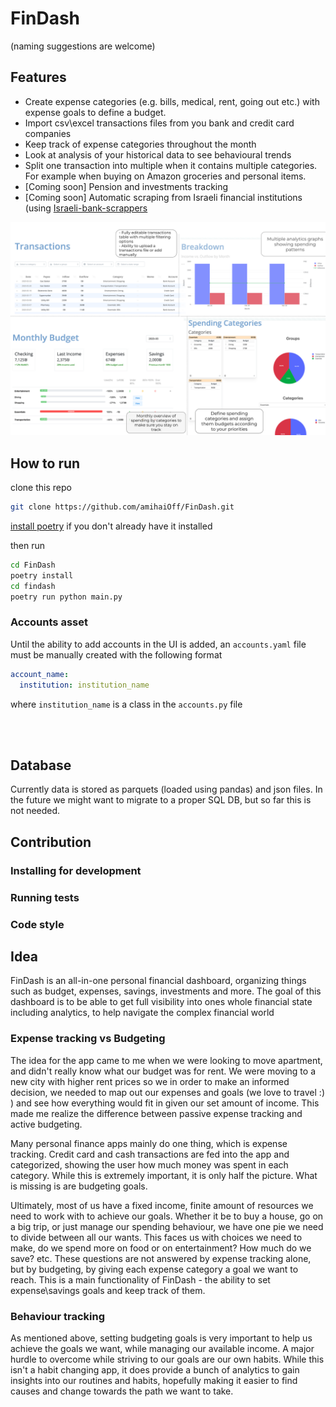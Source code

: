 # FinDash 
(naming suggestions are welcome)

## Features
* Create expense categories (e.g. bills, medical, rent, going out etc.) 
  with expense goals to define a budget.
* Import csv\excel transactions files from you bank and credit card companies
* Keep track of expense categories throughout the month
* Look at analysis of your historical data to see behavioural trends
* Split one transaction into multiple when it contains multiple categories.
  For example when buying on Amazon groceries and personal items.
* [Coming soon] Pension and investments tracking
* [Coming soon] Automatic scraping from Israeli financial institutions 
  (using [Israeli-bank-scrappers](https://github.com/eshaham/israeli-bank-scrapers)

<img src="assets/readme/screens_collage.png">
 
## How to run

clone this repo
```bash
git clone https://github.com/amihaiOff/FinDash.git
```
[install poetry](https://python-poetry.org/docs/#installation) if you don't already have it installed

then run 
```bash
cd FinDash
poetry install
cd findash
poetry run python main.py
```

### Accounts asset
Until the ability to add accounts in the UI is added, an `accounts.yaml` file must be manually created with the following format
```yaml
account_name:
  institution: institution_name
```
where `institution_name` is a class in the `accounts.py` file

<br><br>

## Database
Currently data is stored as parquets (loaded using pandas) and json files. In the future we might want to migrate to a proper 
SQL DB, but so far this is not needed. 

## Contribution
### Installing for development
### Running tests
### Code style


## Idea
FinDash is an all-in-one personal financial dashboard, organizing things 
such as budget, expenses, savings, investments and more. The goal of this 
dashboard is to be able to get full visibility into ones whole financial 
state including analytics, to help navigate the complex financial world 

### Expense tracking vs Budgeting

The idea for the app came to me when we were looking to move apartment, and 
didn't really know what our budget was for rent. We were moving to a new 
city with higher rent prices so we in order to make an informed decision, 
we needed to map out our expenses and goals (we love to travel :) ) and see 
how everything would fit in given our set amount of income. This made me 
realize the difference between passive expense tracking and active budgeting. 


Many personal finance apps mainly do one thing, which is expense tracking. 
Credit card and cash transactions are fed into the app and categorized, 
showing the user how much money was spent in each category. While this is 
extremely important, it is only half the picture. What is missing is are 
budgeting goals.

Ultimately, most of us have a fixed income, finite amount of resources we 
need to work with to achieve our goals. Whether it be to buy a house, go on 
a big trip, or just manage our spending behaviour, we have one pie we need 
to divide between all our wants. This faces us with choices we need to make,
do we spend more on food or on entertainment? How much do we save? etc. These 
questions are not answered by expense tracking alone, but by budgeting, by 
giving each expense category a goal we want to reach. This is a main 
functionality of FinDash - the ability to set expense\savings goals and 
keep track of them. 

### Behaviour tracking
As mentioned above, setting budgeting goals is very important to help us 
achieve the goals we want, while managing our available income. A major 
hurdle to overcome while striving to our goals are our own habits. While 
this isn't a habit changing app, it does provide a bunch of analytics to 
gain insights into our routines and habits, hopefully making it easier to 
find causes and change towards the path we want to take.
